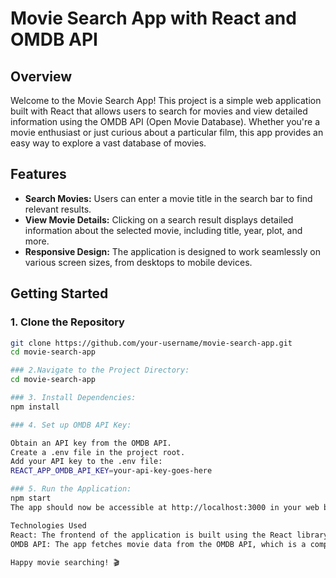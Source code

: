# Movie Search App with React and OMDB API

## Overview

Welcome to the Movie Search App! This project is a simple web application built with React that allows users to search for movies and view detailed information using the OMDB API (Open Movie Database). Whether you're a movie enthusiast or just curious about a particular film, this app provides an easy way to explore a vast database of movies.

## Features

- **Search Movies:** Users can enter a movie title in the search bar to find relevant results.
- **View Movie Details:** Clicking on a search result displays detailed information about the selected movie, including title, year, plot, and more.
- **Responsive Design:** The application is designed to work seamlessly on various screen sizes, from desktops to mobile devices.

## Getting Started

### 1. Clone the Repository

```bash
git clone https://github.com/your-username/movie-search-app.git
cd movie-search-app

### 2.Navigate to the Project Directory:
cd movie-search-app

### 3. Install Dependencies:
npm install

### 4. Set up OMDB API Key:

Obtain an API key from the OMDB API.
Create a .env file in the project root.
Add your API key to the .env file:
REACT_APP_OMDB_API_KEY=your-api-key-goes-here

### 5. Run the Application:
npm start
The app should now be accessible at http://localhost:3000 in your web browser.

Technologies Used
React: The frontend of the application is built using the React library, providing a dynamic and efficient user interface.
OMDB API: The app fetches movie data from the OMDB API, which is a comprehensive database of movie information.
  
Happy movie searching! 🎬



